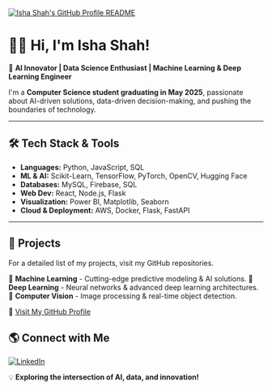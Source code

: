 <a href="https://github.com/IshaShah/IshaShah">
  <picture>
    <source media="(prefers-color-scheme: dark)" srcset="https://github.com/IshaShah/IshaShah/blob/main/assets/banner-dark.png">
    <img alt="Isha Shah's GitHub Profile README" src="https://github.com/IshaShah/IshaShah/blob/main/assets/banner-light.png">
  </picture>
</a>

# 👩‍💻 Hi, I'm Isha Shah!

🚀 **AI Innovator | Data Science Enthusiast | Machine Learning & Deep Learning Engineer**

I'm a **Computer Science student graduating in May 2025**, passionate about AI-driven solutions, data-driven decision-making, and pushing the boundaries of technology.

---
## 🛠️ Tech Stack & Tools

- **Languages:** Python, JavaScript, SQL
- **ML & AI:** Scikit-Learn, TensorFlow, PyTorch, OpenCV, Hugging Face
- **Databases:** MySQL, Firebase, SQL
- **Web Dev:** React, Node.js, Flask
- **Visualization:** Power BI, Matplotlib, Seaborn
- **Cloud & Deployment:** AWS, Docker, Flask, FastAPI

---
## 📌 Projects

For a detailed list of my projects, visit my GitHub repositories.

📂 **Machine Learning** - Cutting-edge predictive modeling & AI solutions.
📂 **Deep Learning** - Neural networks & advanced deep learning architectures.
📂 **Computer Vision** - Image processing & real-time object detection.

🔗 [Visit My GitHub Profile]([https://github.com/IshaShah](https://github.com/ishshah1101))

## 🌎 Connect with Me
[![LinkedIn](https://img.shields.io/badge/LinkedIn-blue?style=for-the-badge&logo=linkedin)]([[https://www.linkedin.com/in/isha-shah/](https://www.linkedin.com/in/isha-shah-ba328b239/)](https://www.linkedin.com/in/isha-shah-ba328b239/))

💡 **Exploring the intersection of AI, data, and innovation!**
